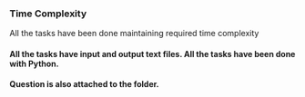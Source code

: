 <!DOCTYPE html>
<html>
<body>
<h3>Time Complexity</h3>
<p>All the tasks have been done maintaining required time complexity</p>

<h4>All the tasks have input and output text files. All the tasks have been done with Python.</h4>
<h4>Question is also attached to the folder.</h4>
</body>
</html>
